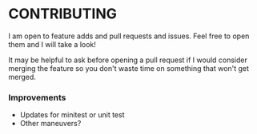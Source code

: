 # CONTRIBUTING

I am open to feature adds and pull requests and issues. Feel free to open them
and I will take a look!

It may be helpful to ask before opening a pull request if I would consider
merging the feature so you don't waste time on something that won't get merged.


### Improvements
- Updates for minitest or unit test
- Other maneuvers?

